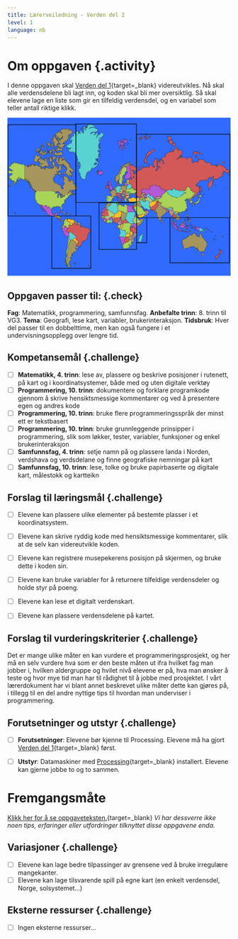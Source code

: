 ```yaml
---
title: Lærerveiledning - Verden del 2
level: 1
language: nb
---
```


# Om oppgaven {.activity}
I denne oppgaven skal [Verden del 1](../verden_del1/verden_del1.html){target=_blank} videreutvikles. Nå skal alle verdensdelene bli lagt inn, og koden skal bli mer oversiktlig. Så skal elevene lage en liste som gir en tilfeldig verdensdel, og en variabel som teller antall riktige klikk.

![](heleVerden.png)

## Oppgaven passer til: {.check}
 __Fag__: Matematikk, programmering, samfunnsfag.
__Anbefalte trinn__: 8. trinn til VG3.
__Tema__: Geografi, lese kart, variabler, brukerinteraksjon.
__Tidsbruk__: Hver del passer til en dobbelttime, men kan også fungere i et undervisningsopplegg over lengre tid.

## Kompetansemål {.challenge}
- [ ] __Matematikk, 4. trinn__: lese av, plassere og beskrive posisjoner i rutenett, på kart og i koordinatsystemer, både med og uten digitale verktøy
- [ ] __Programmering, 10. trinn__: dokumentere og forklare programkode gjennom å skrive hensiktsmessige kommentarer og ved å presentere egen og andres kode
- [ ] __Programmering, 10. trinn__: bruke flere programmeringsspråk der minst ett er tekstbasert
- [ ] __Programmering, 10. trinn__: bruke grunnleggende prinsipper i programmering, slik som løkker, tester, variabler, funksjoner og enkel brukerinteraksjon
- [ ] __Samfunnsfag, 4. trinn__: setje namn på og plassere landa i Norden, verdshava og verdsdelane og finne geografiske nemningar på kart
- [ ] __Samfunnsfag, 10. trinn__: lese, tolke og bruke papirbaserte og digitale kart, målestokk og kartteikn

## Forslag til læringsmål {.challenge}
- [ ] Elevene kan plassere ulike elementer på bestemte plasser i et koordinatsystem.
- [ ] Elevene kan skrive ryddig kode med hensiktsmessige kommentarer, slik at de selv kan videreutvikle koden.
- [ ] Elevene kan registrere musepekerens posisjon på skjermen, og bruke dette i koden sin.
- [ ] Elevene kan bruke variabler for å returnere tilfeldige verdensdeler og holde styr på poeng.
- [ ] Elevene kan lese et digitalt verdenskart.
- [ ] Elevene kan plassere verdensdelene på kartet.


## Forslag til vurderingskriterier {.challenge}
Det er mange ulike måter en kan vurdere et programmeringsprosjekt, og her må en selv vurdere hva som er den beste måten ut ifra hvilket fag man jobber i, hvilken aldergruppe og hvilet nivå elevene er på, hva man ønsker å teste og hvor mye tid man har til rådighet til å jobbe med prosjektet. I vårt lærerdokument har vi blant annet beskrevet ulike måter dette kan gjøres på, i tillegg til en del andre nyttige tips til hvordan man underviser i programmering.

## Forutsetninger og utstyr {.challenge}
- [ ]  __Forutsetninger__: Elevene bør kjenne til Processing. Elevene må ha gjort [Verden del 1](../verden_del1/verden_del1.html){target=_blank} først.

- [ ]  __Utstyr__: Datamaskiner med [Processing](https://www.processing.org/download/){target=_blank} installert. Elevene kan gjerne jobbe to og to sammen.

# Fremgangsmåte
[Klikk her for å se oppgaveteksten.](../verden_del1/verden_del1.html){target=_blank}
_Vi har dessverre ikke noen tips, erfaringer eller utfordringer tilknyttet disse oppgavene enda._

## Variasjoner {.challenge}
- [ ] Elevene kan lage bedre tilpassinger av grensene ved å bruke irregulære mangekanter.
- [ ] Elevene kan lage tilsvarende spill på egne kart (en enkelt verdensdel, Norge, solsystemet...)

## Eksterne ressurser {.challenge}
- [ ] Ingen eksterne ressurser...
